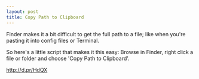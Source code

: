 ```yaml
---
layout: post
title: Copy Path to Clipboard
---
```


Finder makes it a bit difficult to get the full path to a file; like
when you're pasting it into config files or Terminal.

So here's a little script that makes it this easy: Browse in Finder,
right click a file or folder and choose 'Copy Path to Clipboard'.

<http://d.pr/HdQX>
